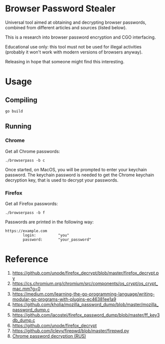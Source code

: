 # Browser Password Stealer #

Universal tool aimed at obtaining and decrypting browser passwords, combined
from different articles and sources (listed below).

This is a research into browser password encryption and CGO interfacing.

Educational use only: this tool must not be used for illegal activities
(probably it won't work with modern versions of browsers anyway).

Releasing in hope that someone might find this interesting.

# Usage

## Compiling

```shell
go build
```

## Running

### Chrome
Get all Chrome passwords:
```shell
./browserpass -b c
```

Once started, on MacOS, you will be prompted to enter your keychain password.
The keychain password is needed to get the Chrome keychain decryption key, that
is used to decrypt your passwords.


### Firefox

Get all Firefox passwords:
```shell
./browserpass -b f
```

Passwords are printed in the following way:
```
https://example.com
        login:          "you"
        password:       "your_password"
```

# Reference
1. https://github.com/unode/firefox_decrypt/blob/master/firefox_decrypt.py
2. https://cs.chromium.org/chromium/src/components/os_crypt/os_crypt_mac.mm?g=0
3. https://medium.com/learning-the-go-programming-language/writing-modular-go-programs-with-plugins-ec46381ee1a9
4. https://github.com/kholia/mozilla_password_dump/blob/master/mozilla_password_dump.c
5. https://github.com/lacostej/firefox_password_dump/blob/master/ff_key3db_dump.c
6. https://github.com/unode/firefox_decrypt
7. https://github.com/lclevy/firepwd/blob/master/firepwd.py
8. [Chrome password decryption (RUS)](./reference/article.txt)
